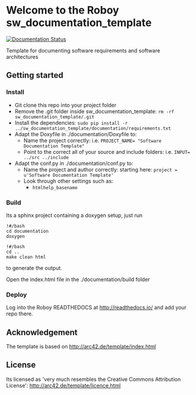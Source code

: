 # Welcome to the Roboy sw_documentation_template
[![Documentation Status](http://readthedocs.org/projects/roboy-sw-documentation-template/badge/?version=lite)](http://roboy-sw-documentation-template.readthedocs.io/en/lite/?badge=lite)

Template for documenting software requirements and software architectures

## Getting started

### Install

- Git clone this repo into your project folder
- Remove the .git folder inside sw_documentation_template: `rm -rf sw_documentation_template/.git`
- Install the dependencies: `sudo pip install -r ../sw_documentation_template/documentation/requirements.txt`
- Adapt the Doxyfile in ./documentation/Doxyfile to:
  - Name the project correctly: i.e. `PROJECT_NAME= "Software Documentation Template"`
  - Point to the correct all of your source and include folders: i.e. `INPUT= ../src ../include`
- Adapt the conf.py in ./documentation/conf.py to:
  - Name the project and author correctly: starting here: `project = u'Software Documentation Template'`
  - Look through other settings such as:
    - `htmlhelp_basename`

### Build


Its a sphinx project containing a doxygen setup, just run
```
!#/bash
cd documentation
doxygen
```
```
!#/bash
cd ..
make clean html
```
to generate the output.

Open the index.html file in the ./documentation/build folder

### Deploy


Log into the Roboy READTHEDOCS at http://readthedocs.io/ and add your repo there.


## Acknowledgement

The template is based on http://arc42.de/template/index.html

## License

Its licensed as 'very much resembles the Creative Commons Attribution License': http://arc42.de/template/licence.html
